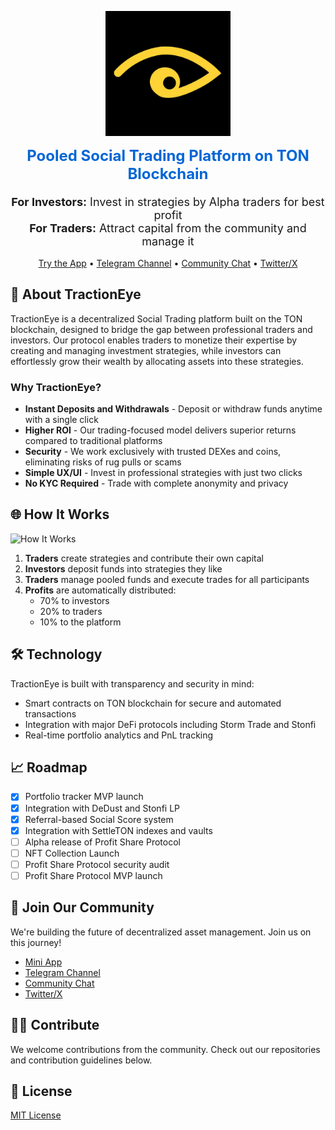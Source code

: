 <p align="center">
  <img src="/profile/assets/TractionEye logo.jpg" alt="TractionEye Logo" width="200"/>
</p>

  <h2 align="center" style="font-size: 24px; margin-top: 10px; color: #0366d6;">
    Pooled Social Trading Platform on TON Blockchain
  </h2>
  
  <p align="center" style="font-size: 18px; margin: 16px 0;">
    <b>For Investors:</b> Invest in strategies by Alpha traders for best profit<br>
    <b>For Traders:</b> Attract capital from the community and manage it
  </p>

<p align="center">
  <a href="https://t.me/TractionEyebot/app">Try the App</a> •
  <a href="https://t.me/TractionEye">Telegram Channel</a> •
  <a href="https://t.me/tractioneye_community">Community Chat</a> •
  <a href="https://x.com/TractionEye">Twitter/X</a>
</p>

## 🚀 About TractionEye

TractionEye is a decentralized Social Trading platform built on the TON blockchain, designed to bridge the gap between professional traders and investors. Our protocol enables traders to monetize their expertise by creating and managing investment strategies, while investors can effortlessly grow their wealth by allocating assets into these strategies.

### Why TractionEye?

- **Instant Deposits and Withdrawals** - Deposit or withdraw funds anytime with a single click
- **Higher ROI** - Our trading-focused model delivers superior returns compared to traditional platforms 
- **Security** - We work exclusively with trusted DEXes and coins, eliminating risks of rug pulls or scams
- **Simple UX/UI** - Invest in professional strategies with just two clicks
- **No KYC Required** - Trade with complete anonymity and privacy

## 🌐 How It Works

![How It Works](https://raw.githubusercontent.com/TractionEye/.github/main/profile/assets/how-it-works.png)

1. **Traders** create strategies and contribute their own capital
2. **Investors** deposit funds into strategies they like
3. **Traders** manage pooled funds and execute trades for all participants
4. **Profits** are automatically distributed:
   - 70% to investors
   - 20% to traders
   - 10% to the platform

## 🛠️ Technology

TractionEye is built with transparency and security in mind:

- Smart contracts on TON blockchain for secure and automated transactions
- Integration with major DeFi protocols including Storm Trade and Stonfi
- Real-time portfolio analytics and PnL tracking

## 📈 Roadmap

- [x] Portfolio tracker MVP launch
- [x] Integration with DeDust and Stonfi LP
- [x] Referral-based Social Score system
- [x] Integration with SettleTON indexes and vaults
- [ ] Alpha release of Profit Share Protocol
- [ ] NFT Collection Launch
- [ ] Profit Share Protocol security audit
- [ ] Profit Share Protocol MVP launch

## 🤝 Join Our Community

We're building the future of decentralized asset management. Join us on this journey!

- [Mini App](https://t.me/TractionEyebot/app)
- [Telegram Channel](https://t.me/TractionEye)
- [Community Chat](https://t.me/tractioneye_community)
- [Twitter/X](https://x.com/TractionEye)

## 👨‍💻 Contribute

We welcome contributions from the community. Check out our repositories and contribution guidelines below.

## 📝 License

[MIT License](LICENSE)
